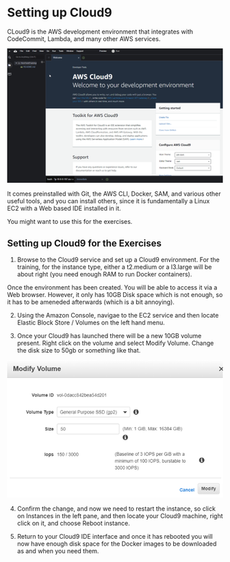 # Setting up Cloud9 

CLoud9 is the AWS development environment that integrates with CodeCommit, Lambda, and many other AWS services.

![Cloud9](images/cloud9.png)

It comes preinstalled with Git, the AWS CLI, Docker, SAM, and various other useful tools, and you can install others, since it is fundamentally a Linux EC2 with a Web based IDE installed in it.

You might want to use this for the exercises.

## Setting up Cloud9 for the Exercises

1. Browse to the Cloud9 service and set up a Cloud9 environment. For the training, for the instance type, either a t2.medium or a l3.large will be about right (you need enough RAM to run Docker containers).

Once the environment has been created. You will be able to access it via a Web browser. However, it only has 10GB Disk space which is not enough, so it has to be ameneded afterwards (which is a bit annoying).

2. Using the Amazon Console, navigae to the EC2 service and then locate Elastic Block Store / Volumes on the left hand menu.

3. Once your Cloud9 has launched there will be a new 10GB volume present. Right click on the volume and select Modify Volume. Change the disk size to 50gb or something like that.

![Modify Volume](images/modify-volume.png)

4. Confirm the change, and now we need to restart the instance, so click on Instances in the left pane, and then locate your Cloud9 machine, right click on it, and choose Reboot instance.

5. Return to your Cloud9 IDE interface and once it has rebooted you will now have enough disk space for the Docker images to be downloaded as and when you need them.